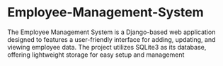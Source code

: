 # Employee-Management-System
The Employee Management System is a Django-based web application designed to features a user-friendly interface for adding, updating, and viewing employee data. The project utilizes SQLite3 as its database, offering lightweight storage for easy setup and management
